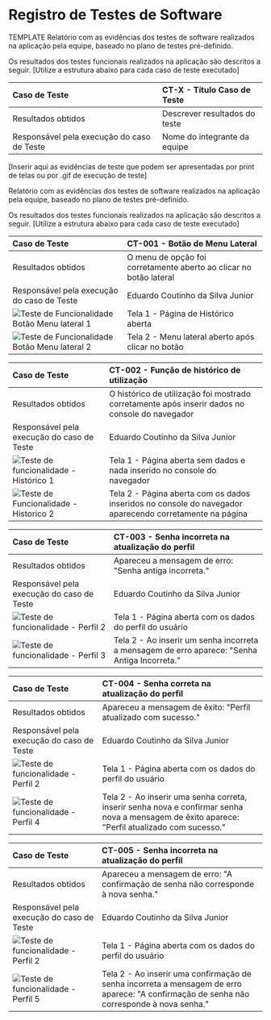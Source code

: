 # Registro de Testes de Software
TEMPLATE
Relatório com as evidências dos testes de software realizados na aplicação pela equipe, baseado no plano de testes pré-definido.

Os resultados dos testes funcionais realizados na aplicação são descritos a seguir. [Utilize a estrutura abaixo para cada caso de teste executado]

|Caso de Teste    | CT-X - Título Caso de Teste |
|:---|:---|
| Resultados obtidos | Descrever resultados do teste  |
| Responsável pela execução do caso de Teste | Nome do integrante da equipe |

[Inserir aqui as evidências de teste que podem ser apresentadas por print de telas ou por .gif de execução de teste]

Relatório com as evidências dos testes de software realizados na aplicação pela equipe, baseado no plano de testes pré-definido.

Os resultados dos testes funcionais realizados na aplicação são descritos a seguir. [Utilize a estrutura abaixo para cada caso de teste executado]

|Caso de Teste    | CT-001 - Botão de Menu Lateral |
|:---|:---|
| Resultados obtidos | O menu de opção foi corretamente aberto ao clicar no botão lateral  |
| Responsável pela execução do caso de Teste | Eduardo Coutinho da Silva Junior |
![Teste de Funcionalidade Botão Menu lateral 1](https://github.com/ICEI-PUC-Minas-PMV-ADS/pmv-ads-2024-1-e1-proj-web-t7-play-match/assets/163422824/fa5288e3-9774-4524-967c-5357d6948cc1) | Tela 1 - Página de Histórico aberta
![Teste de Funcionalidade Botão Menu lateral 2](https://github.com/ICEI-PUC-Minas-PMV-ADS/pmv-ads-2024-1-e1-proj-web-t7-play-match/assets/163422824/4e53040e-7df7-474b-855c-98f30c467862) | Tela 2 - Menu lateral aberto após clicar no botão

|Caso de Teste    | CT-002 - Função de histórico de utilização |
|:---|:---|
| Resultados obtidos | O histórico de utilização foi mostrado corretamente após inserir dados no console do navegador  |
| Responsável pela execução do caso de Teste | Eduardo Coutinho da Silva Junior |
![Teste de funcionalidade - Histórico 1](https://github.com/ICEI-PUC-Minas-PMV-ADS/pmv-ads-2024-1-e1-proj-web-t7-play-match/assets/163422824/3b15aa49-af56-40d1-aa9d-f9350cbea518) | Tela 1 - Página aberta sem dados e nada inserido no console do navegador
![Teste de Funcionalidade - Historico 2](https://github.com/ICEI-PUC-Minas-PMV-ADS/pmv-ads-2024-1-e1-proj-web-t7-play-match/assets/163422824/514b079a-3752-4fe3-b028-6e0e0b3ff22c) | Tela 2 - Página aberta com os dados inseridos no console do navegador aparecendo corretamente na página

|Caso de Teste    | CT-003 - Senha incorreta na atualização do perfil |
|:---|:---|
| Resultados obtidos | Apareceu a mensagem de erro: "Senha antiga incorreta."  |
| Responsável pela execução do caso de Teste | Eduardo Coutinho da Silva Junior |
![Teste de funcionalidade - Perfil 2](https://github.com/ICEI-PUC-Minas-PMV-ADS/pmv-ads-2024-1-e1-proj-web-t7-play-match/assets/163422824/2d28e21b-4424-4b6d-8134-45f55e01be73) | Tela 1 - Página aberta com os dados do perfil do usuário
![Teste de funcionalidade - Perfil 3](https://github.com/ICEI-PUC-Minas-PMV-ADS/pmv-ads-2024-1-e1-proj-web-t7-play-match/assets/163422824/1bdf070f-c9e1-443b-9fa5-03585b7136ca) | Tela 2 - Ao inserir um senha incorreta a mensagem de erro aparece: "Senha Antiga Incorreta."

|Caso de Teste    | CT-004 - Senha correta na atualização do perfil |
|:---|:---|
| Resultados obtidos | Apareceu a mensagem de êxito: "Perfil atualizado com sucesso."  |
| Responsável pela execução do caso de Teste | Eduardo Coutinho da Silva Junior |
![Teste de funcionalidade - Perfil 2](https://github.com/ICEI-PUC-Minas-PMV-ADS/pmv-ads-2024-1-e1-proj-web-t7-play-match/assets/163422824/ff9a9726-f9fa-4ae1-aa6e-4fee59f6c503) | Tela 1 - Página aberta com os dados do perfil do usuário
![Teste de funcionalidade - Perfil 4](https://github.com/ICEI-PUC-Minas-PMV-ADS/pmv-ads-2024-1-e1-proj-web-t7-play-match/assets/163422824/f888c7c9-3f08-49fb-ba9e-64c07f174dfc) | Tela 2 - Ao inserir uma senha correta, inserir senha nova e confirmar senha nova a mensagem de êxito aparece: "Perfil atualizado com sucesso."

|Caso de Teste    | CT-005 - Senha incorreta na atualização do perfil |
|:---|:---|
| Resultados obtidos | Apareceu a mensagem de erro: "A confirmação de senha não corresponde à nova senha."  |
| Responsável pela execução do caso de Teste | Eduardo Coutinho da Silva Junior |
![Teste de funcionalidade - Perfil 2](https://github.com/ICEI-PUC-Minas-PMV-ADS/pmv-ads-2024-1-e1-proj-web-t7-play-match/assets/163422824/2d28e21b-4424-4b6d-8134-45f55e01be73) | Tela 1 - Página aberta com os dados do perfil do usuário
![Teste de funcionalidade - Perfil 5](https://github.com/ICEI-PUC-Minas-PMV-ADS/pmv-ads-2024-1-e1-proj-web-t7-play-match/assets/163422824/81c7750e-5ab4-430a-9b2c-020b98de2623) | Tela 2 - Ao inserir uma confirmação de senha incorreta a mensagem de erro aparece: "A confirmação de senha não corresponde à nova senha."


